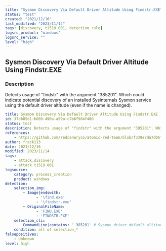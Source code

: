 ```yaml
---
title: "Sysmon Discovery Via Default Driver Altitude Using Findstr.EXE"
status: "test"
created: "2021/12/16"
last_modified: "2023/11/14"
tags: [discovery, t1518_001, detection_rule]
logsrc_product: "windows"
logsrc_service: ""
level: "high"
---
```


## Sysmon Discovery Via Default Driver Altitude Using Findstr.EXE

### Description

Detects usage of "findstr" with the argument "385201". Which could indicate potential discovery of an installed Sysinternals Sysmon service using the default driver altitude (even if the name is changed).

```yml
title: Sysmon Discovery Via Default Driver Altitude Using Findstr.EXE
id: 37db85d1-b089-490a-a59a-c7b6f984f480
status: test
description: Detects usage of "findstr" with the argument "385201". Which could indicate potential discovery of an installed Sysinternals Sysmon service using the default driver altitude (even if the name is changed).
references:
    - https://github.com/redcanaryco/atomic-red-team/blob/f339e7da7d05f6057fdfcdd3742bfcf365fee2a9/atomics/T1518.001/T1518.001.md#atomic-test-5---security-software-discovery---sysmon-service
author: frack113
date: 2021/12/16
modified: 2023/11/14
tags:
    - attack.discovery
    - attack.t1518.001
logsource:
    category: process_creation
    product: windows
detection:
    selection_img:
        - Image|endswith:
              - '\find.exe'
              - '\findstr.exe'
        - OriginalFileName:
              - 'FIND.EXE'
              - 'FINDSTR.EXE'
    selection_cli:
        CommandLine|contains: ' 385201' # Sysmon driver default altitude
    condition: all of selection_*
falsepositives:
    - Unknown
level: high

```
